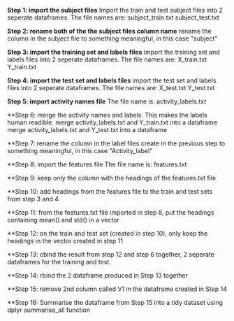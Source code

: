 **Step 1: import the subject files**
Import the train and test subject files into 2 seperate dataframes. The file names are:
subject_train.txt
subject_test.txt

**Step 2: rename both of the the subject files column name**
rename the column in the subject file to something meaningful, in this case "subject"

**Step 3: import the training set and labels files**
import the training set and labels files into 2 seperate dataframes. The file names are:
X_train.txt
Y_train.txt

**Step 4: import the test set and labels files**
import the test set and labels files into 2 seperate dataframes. The file names are:
X_test.txt
Y_test.txt

**Step 5: import activity names file**
The file name is:
activity_labels.txt

**Step 6: merge the activity names and labels. This makes the labels human readible. 
merge activity_labels.txt and Y_train.txt into a dataframe
merge activity_labels.txt and Y_test.txt into a dataframe

**Step 7: rename the column in the label files create in the previous step to something meaningful, in this case "Activity_label"

**Step 8: import the features file
The file name is:
features.txt

**Step 9: keep only the column with the headings of the features.txt file

**Step 10: add headings from the features file to the train and test sets from step 3 and 4

**Step 11: from the features.txt file imported in step 8, put the headings containing mean() and std() in a vector

**Step 12: on the train and test set (created in step 10), only keep the headings in the vector created in step 11

**Step 13: cbind the result from step 12 and step 6 together, 2 seperate dataframes for the training and test.

**Step 14: rbind the 2 dataframe produced in Step 13 together

**Step 15: remove 2nd column called V1 in the dataframe created in Step 14

**Step 16: Summarise the dataframe from Step 15 into a tidy dataset using dplyr summarise_all function

